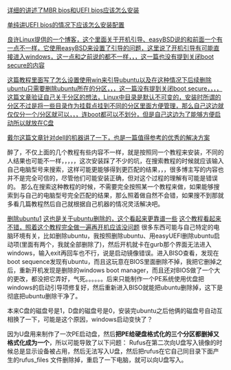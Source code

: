 ﻿[详细的讲述了MBR bios和UEFI bios应该怎么安装](https://www.cnblogs.com/masbay/p/10745170.html)

[单纯讲UEFI bios的情况下应该怎么安装配置](https://www.cnblogs.com/masbay/p/10844857.html)

[良许Linux提供的一个博客，这个里面关于开机引导、easyBSD说的和前面一个有一点不一样，它使用easyBSD来设置了引导的问题，这里说了开机引导有可能直接进入windows，这一点和之前说的都不一样，，，这一篇也没有提到关闭boot secure的内容](https://segmentfault.com/a/1190000022741636?utm_source=sf-related)

[这篇教程里面写了怎么设置使用win来引导ubuntu以及在这种情况下后续删除ubuntu只需要删除ubuntu所在的分区，，，这一篇没有提到关闭boot secure，，，， 这篇文章验证自己关于分区的想法，Linux中目录是默认不可变的，安装时所谓的分区不过是将一些目录作为挂载点挂到不同的分区里面方便管理，那么自己这边就仅仅分一个/分区就可以，，，连boot都可以不划分，但是自己这边为了能够方便启动所以就放在C盘](https://zhuanlan.zhihu.com/p/101307629)



[戴尔这篇文章针对dell的机器讲了一下，也是一篇值得参考的优秀的解决方案](https://www.dell.com/support/kbdoc/zh-cn/000131253/%E5%A6%82%E4%BD%95%E5%9C%A8%E6%88%B4%E5%B0%94pc%E4%B8%8A%E4%BD%9C%E4%B8%BA%E5%8F%8C%E5%90%AF%E5%8A%A8%E5%AE%89%E8%A3%85ubuntu%E5%92%8Cwindows-8%E6%88%9610?lang=zh)



醉了，不仅上面的几个教程有些内容不一样，就是按照同一个教程来安装，不同的人结果也可能不一样，，，，，这次安装踩了不少的坑，在搜索教程的时候就应该输入自己电脑型号来搜索，这样可能更能够得到更匹配的结果，，，很多博主写的内容也并不是完全可信的，尽管他们可能安装正确，但对这个过程的理解有可能是错误的。
那么在搜索这种教程的时候，不需要完全按照某一个教程来做，如果能够搜索到与自己的电脑型号完全匹配的结果，那么照着做自然不会错，如果搜不到那就多看几篇教程然后自己就根据自己机器的情况灵活解决吧。


[删除ubuntu1](https://www.cnblogs.com/pualus/p/7835422.html)
[这也是关于ubuntu删除的，这个看起来更靠谱一些](https://houkaifa.com/2019/08/15/ubuntu-uninstall/)
[这个教程看起来不错，照着这个教程完全做一遍再开机应该没问题](https://blog.csdn.net/Spacegene/article/details/86659349)
很多东西可能与自己特定的电脑环境有关，比如删除ubuntu，我按照删除ubuntu、用easyUEFI删除ubuntu启动项(里面有两个，我就全部删除了)，然后开机就卡在gurb那个界面无法进入windows，输入exit再回车也不行，说是启动镜像错误。进入BISO查看，发现在boot sequence发现有ubuntu，而且这玩意在BIOS里面删除不掉，我把它删掉之后，重新开机发现是删除的windows boot manager，而且还对BIOS做了一个大的更改，都没把它弄好，气死。。。。。。后来只能制作一个PE系统使用优盘把windows的启动引导项修复好，然后重新进入BISO就能把ubuntu删除掉，这下是彻底把ubuntu删除干净了。


本来C盘的磁盘号是1，D盘的磁盘号是0，安装完ubuntu之后他俩的磁盘号自动互相换了一下，可能是这个原因，windows启动变快了？

因为U盘用来制作了一次PE启动盘，然后**把PE给硬盘格式化的三个分区都删掉又格式化成为一个**，所以可能导致了以下问题：
Rufus在第二次向U盘写入镜像的时候总是显示设备被占用，然后无法写入U盘，然后把rufus在它自己同目录下面产生的rufus_files
文件删除掉，重启了一下电脑，就可以向U盘写入。
